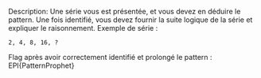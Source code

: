 Description: Une série vous est présentée, et vous devez en déduire le pattern. Une fois identifié, vous devez fournir la suite logique de la série et expliquer le raisonnement.
Exemple de série :

    2, 4, 8, 16, ?

Flag après avoir correctement identifié et prolongé le pattern : EPI{PatternProphet}